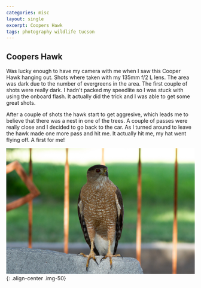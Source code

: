 ```yaml
---
categories: misc
layout: single
excerpt: Coopers Hawk
tags: photography wildlife tucson 
---
```

## Coopers Hawk
Was lucky enough to have my camera with me when I saw this Cooper Hawk hanging out. Shots where taken with my 135mm f/2 L lens.  The area was dark due to the number of evergreens in the area.  The first couple of shots were really dark. I hadn't packed my speedlite so I was stuck with using the onboard flash.  It actually did the trick and I was able to get some great shots.

After a couple of shots the hawk start to get aggresive, which leads me to believe that there was a nest in one of the trees.  A couple of passes were really close and I decided to go back to the car.  As I turned around to leave the hawk made one more pass and hit me.  It actually hit me, my hat went flying off.  A first for me!

![](/assets/images/IMG_4844.jpg){: .align-center .img-50}